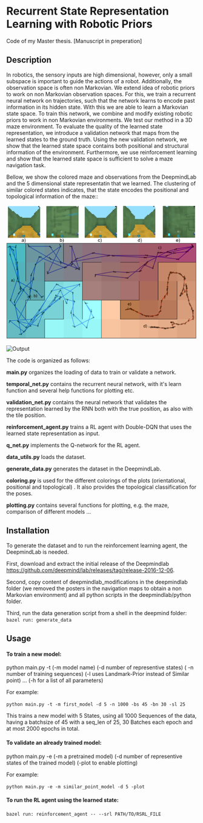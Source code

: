 # Recurrent State Representation Learning with Robotic Priors #

Code of my Master thesis. [Manuscript in preperation]
## Description


In robotics, the sensory inputs are high dimensional, however, only a small subspace is important to guide the actions of a robot. Additionally, the observation space is often non Markovian. 
We extend idea of robotic priors to work on non Markovian observation spaces. For this, we train a recurrent neural network on trajectories, such that the network learns to encode past information in its hidden state. With this we are able to learn a Markovian state space. To train this network, we combine and modify existing robotic priors to work in non Markovian environments. We test our method in a 3D maze environment. To evaluate the quality of the learned state representation, we introduce a validation network that maps from the learned states to the ground truth. 
Using the new validation network, we show that the learned state space contains both positional and structural information of the environment. Furthermore, we use reinforcement learning and show that the learned state space is sufficient to solve a maze navigation task. 

Bellow, we show the colored maze and observations from the DeepmindLab and the 5 dimensional state representatin that we learned. The clustering of similar colored states indicates, that the state encodes the positional and topological information of the maze::

![Observations](plots/2trajObsCol.png?raw=true "Input")

![Output](plots/PositionalScatterMatrix.png?raw=true "Output")


The code is organized as follows:


**main.py** organizes the loading of data to train or validate a network.

**temporal_net.py** contains the recurrent neural network, with it's learn function and several help functions for plotting etc.

**validation_net.py** contains the neural network that validates the representation learned by the RNN both with the true position, as also with the tile position.

**reinforcement_agent.py** trains a RL agent with Double-DQN that uses the learned state representation as input.

**q_net.py** implements the Q-network for the RL agent.

**data_utils.py**  loads the dataset.

**generate_data.py** generates the dataset in the DeepmindLab.

**coloring.py** is used for the different colorings of the plots (orientational, positional and topological) . It also provides the topological classification for the poses.

**plotting.py** contains several functions for plotting, e.g. the maze, comparison of different models ...







## Installation

To generate the dataset and to run the reinforcement learning agent, the DeepmindLab is needed.

First, download and extract the initial release of the Deepmindlab https://github.com/deepmind/lab/releases/tag/release-2016-12-06.

Second, copy content of deepmindlab_modifications in the deepmindlab folder (we removed the posters in the navigation maps to obtain a non Markovian environment) and all python scripts in the deepmindlab/python folder.

Third, run the data generation script from a shell in the deepmind folder:   
 ``` bazel run: generate_data ```



## Usage 

#### To train a new model: ###


python main.py -t (-m model name) (-d number of representive states) ( -n  number of training sequences) (-l uses Landmark-Prior instead of Similar point) ... (-h for a list of all parameters)   

For example:

```python main.py -t -m first_model -d 5 -n 1000 -bs 45 -bn 30 -sl 25```   

This trains a new model with 5 States, using all 1000 Sequences of the data, having a batchsize of 45 with a seq_len of 25, 30 Batches each epoch  and at most 2000 epochs in total.

#### To validate an already trained model: ###

python main.py -e (-m a pretrained model) (-d number of representive states of the trained model)  (-plot to enable plotting)

For example:

```python main.py -e -m similar_point_model -d 5 -plot```

#### To run the RL agent using the learned state:

```bazel run: reinforcement_agent -- --srl PATH/TO/RSRL_FILE```


